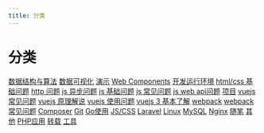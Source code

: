 ```yaml
---
title: 分类
---
```

# 分类

<span class="el-tag el-tag--success"> [数据结构与算法](/mdpress/codes/algorithm/)</span><span class="el-tag el-tag--info"> [数据可视化](/mdpress/codes/charts/)</span><span class="el-tag el-tag--warning"> [演示](/mdpress/codes/demos/)</span><span class="el-tag el-tag--danger"> [Web Components](/mdpress/codes/web-components/)</span><span class="el-tag el-tag--success"> [开发运行环境](/mdpress/learns/dev-prod-env/)</span><span class="el-tag el-tag--info"> [html/css 基础问题](/mdpress/learns/html-css/)</span><span class="el-tag el-tag--warning"> [http 问题](/mdpress/learns/http/)</span><span class="el-tag el-tag--danger"> [js 异步问题](/mdpress/learns/js-asyn/)</span><span class="el-tag el-tag--success"> [js 基础问题](/mdpress/learns/js-base/)</span><span class="el-tag el-tag--info"> [js 常见问题](/mdpress/learns/js-faq/)</span><span class="el-tag el-tag--warning"> [js web api问题](/mdpress/learns/js-web-api/)</span><span class="el-tag el-tag--danger"> [项目](/mdpress/learns/project/)</span><span class="el-tag el-tag--success"> [vuejs 常见问题](/mdpress/learns/vuejs-faq/)</span><span class="el-tag el-tag--info"> [vuejs 原理解说](/mdpress/learns/vuejs-principle/)</span><span class="el-tag el-tag--warning"> [vuejs 使用问题](/mdpress/learns/vuejs-use/)</span><span class="el-tag el-tag--danger"> [vuejs 3 基本了解](/mdpress/learns/vuejs3-base/)</span><span class="el-tag el-tag--success"> [webpack](/mdpress/learns/webpack/)</span><span class="el-tag el-tag--info"> [webpack 常见问题](/mdpress/learns/webpack-faq/)</span><span class="el-tag el-tag--warning"> [Composer](/mdpress/posts/composer/)</span><span class="el-tag el-tag--danger"> [Git](/mdpress/posts/git/)</span><span class="el-tag el-tag--success"> [Go使用](/mdpress/posts/go-usage/)</span><span class="el-tag el-tag--info"> [JS/CSS](/mdpress/posts/js-css/)</span><span class="el-tag el-tag--warning"> [Laravel](/mdpress/posts/laravel/)</span><span class="el-tag el-tag--danger"> [Linux](/mdpress/posts/linux/)</span><span class="el-tag el-tag--success"> [MySQL](/mdpress/posts/mysql/)</span><span class="el-tag el-tag--info"> [Nginx](/mdpress/posts/nginx/)</span><span class="el-tag el-tag--warning"> [随笔](/mdpress/posts/notes/)</span><span class="el-tag el-tag--danger"> [其他](/mdpress/posts/others/)</span><span class="el-tag el-tag--success"> [PHP应用](/mdpress/posts/php-usage/)</span><span class="el-tag el-tag--info"> [转载](/mdpress/posts/reprinted/)</span><span class="el-tag el-tag--warning"> [工具](/mdpress/tools/)</span>

